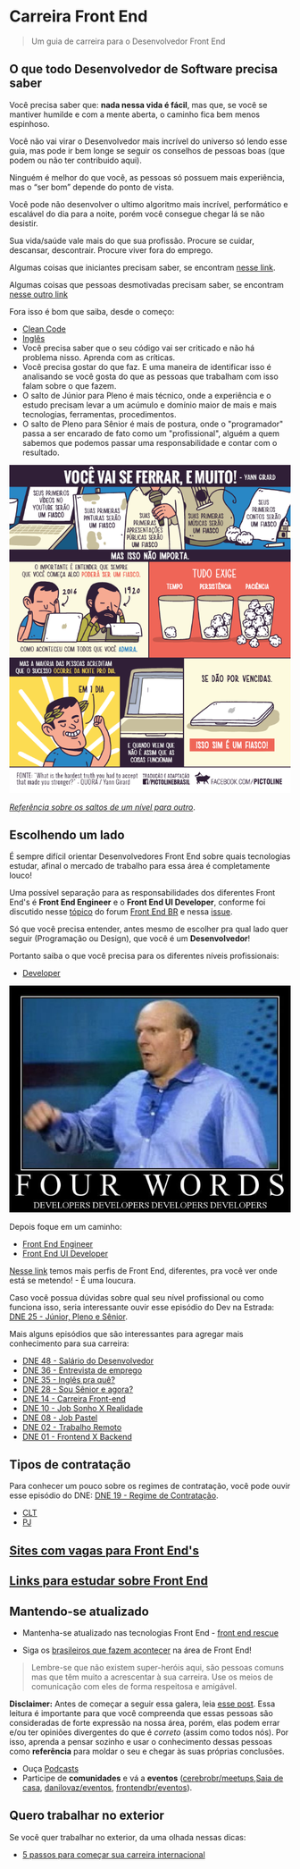 # Carreira Front End

> Um guia de carreira para o Desenvolvedor Front End

## O que todo Desenvolvedor de Software precisa saber

Você precisa saber que: **nada nessa vida é fácil**, mas que, se você se mantiver humilde e com a mente aberta, o caminho fica bem menos espinhoso.

Você não vai virar o Desenvolvedor mais incrível do universo só lendo esse guia, mas pode ir bem longe se seguir os conselhos de pessoas boas (que podem ou não ter contribuido aqui).

Ninguém é melhor do que você, as pessoas só possuem mais experiência, mas o “ser bom” depende do ponto de vista.

Você pode não desenvolver o ultimo algoritmo mais incrível, performático e escalável do dia para a noite, porém você consegue chegar lá se não desistir.

Sua vida/saúde vale mais do que sua profissão. Procure se cuidar, descansar, descontrair. Procure viver fora do emprego.

Algumas coisas que iniciantes precisam saber, se encontram [nesse link](http://willianjusten.com.br/o-que-ninguem-diz-para-iniciantes/).

Algumas coisas que pessoas desmotivadas precisam saber, se encontram [nesse outro link](http://woliveiras.com.br/posts/Por-que-voce-desistiu-de-ser-Cientista/)

Fora isso é bom que saiba, desde o começo:

* [Clean Code](http://www.amazon.com/Clean-Code-Handbook-Software-Craftsmanship/dp/0132350882)
* [Inglês](http://www.igorapa.com/fui-aprender-ingles.html)
* Você precisa saber que o seu código vai ser criticado e não há problema nisso. Aprenda com as críticas.
* Você precisa gostar do que faz. E uma maneira de identificar isso é analisando se você gosta do que as pessoas que trabalham com isso falam sobre o que fazem.
* O salto de Júnior para Pleno é mais técnico, onde a experiência e o estudo precisam levar a um acúmulo e domínio maior de mais e mais tecnologias, ferramentas, procedimentos.
* O salto de Pleno para Sênior é mais de postura, onde o "programador" passa a ser encarado de fato como um "profissional", alguém a quem sabemos que podemos passar uma responsabilidade e contar com o resultado.

<p align="center">
  <img src="/img/voce_vai_se_ferrar_muito.png" alt="Você vai se ferrar, e muito!">
</p>

[*Referência sobre os saltos de um nível para outro*](https://github.com/Codeminer42/CarreiraRuby).

## Escolhendo um lado

É sempre difícil orientar Desenvolvedores Front End sobre quais tecnologias estudar, afinal o mercado de trabalho para essa área é completamente louco!

Uma possível separação para as responsabilidades dos diferentes Front End's é **Front End Engineer** e o **Front End UI Developer**, conforme foi discutido nesse [tópico](https://github.com/frontendbr/forum/issues/32) do forum [Front End BR](https://github.com/frontendbr/) e nessa [issue](https://github.com/woliveiras/front-end-career/issues/5).

Só que você precisa entender, antes mesmo de escolher pra qual lado quer seguir (Programação ou Design), que você é um **Desenvolvedor**!

Portanto saiba o que você precisa para os diferentes níveis profissionais:

* [Developer](./developer/README.md)

<p align="center">
  <img src="/img/developers.jpeg" alt="Developers, developers, developers, developers!">
</p>

Depois foque em um caminho:

* [Front End Engineer](./front-end-engineer/README.md)
* [Front End UI Developer](./front-end-ui-developer/README.md)

[Nesse link](http://www.frontendhandbook.com/practice/types-of-front-end-dev.html) temos mais perfis de Front End, diferentes, pra você ver onde está se metendo! - É uma loucura.

Caso você possua dúvidas sobre qual seu nível profissional ou como funciona isso, seria interessante ouvir esse episódio do Dev na Estrada: [DNE 25 - Júnior, Pleno e Sênior](http://devnaestrada.com.br/2015/10/30/devcast-junior-pleno-senior.html).

Mais alguns episódios que são interessantes para agregar mais conhecimento para sua carreira:

* [DNE 48 - Salário do Desenvolvedor](http://devnaestrada.com.br/2016/04/08/devnaestrada-salario-desenvolvedor.html)
* [DNE 36 - Entrevista de emprego](http://devnaestrada.com.br/2016/01/15/devnaestrada-entrevista-de-emprego.html)
* [DNE 35 - Inglês pra quê?](http://devnaestrada.com.br/2016/01/08/devnaestrada-ingles-pra-que.html)
* [DNE 28 - Sou Sênior e agora?](http://devnaestrada.com.br/2015/11/20/devnaestrada-28-sou-senior-e-agora.html)
* [DNE 14 - Carreira Front-end](http://devnaestrada.com.br/2015/08/21/devcast-carreira-frontend.html)
* [DNE 10 - Job Sonho X Realidade](http://devnaestrada.com.br/2015/07/24/devcast-job-sonho-realidade.html)
* [DNE 08 - Job Pastel](http://devnaestrada.com.br/2015/07/10/devcast-job-pastel.html)
* [DNE 02 - Trabalho Remoto](http://devnaestrada.com.br/2015/05/29/devcast-trabalho-remoto.html)
* [DNE 01 - Frontend X Backend](http://devnaestrada.com.br/2015/05/22/devcast-frontend-backend.html)

## Tipos de contratação

Para conhecer um pouco sobre os regimes de contratação, você pode ouvir esse episódio do DNE: [DNE 19 - Regime de Contratação](http://devnaestrada.com.br/2015/09/18/devcast-regime-contratacao.html).

* [CLT](./contract-type/clt.md)
* [PJ](./contract-type/pj.md)

## [Sites com vagas para Front End's](./job-sites.md)

## [Links para estudar sobre Front End](./study-guides)

## Mantendo-se atualizado

* Mantenha-se atualizado nas tecnologias Front End - [front end rescue](https://uptodate.frontendrescue.org/pt/)

* Siga os [brasileiros que fazem acontecer](/great-developers.md#brazilian-peoples) na área de Front End!

> Lembre-se que não existem super-heróis aqui, são pessoas comuns mas que têm muito a acrescentar à sua carreira. Use os meios de comunicação com eles de forma respeitosa e amigável.

**Disclaimer:** Antes de começar a seguir essa galera, leia [esse post](http://danielfilho.github.io/2014/08/20/queime-seus-idolos/). Essa leitura é importante para que você compreenda que essas pessoas são consideradas de forte expressão na nossa área, porém, elas podem errar e/ou ter opiniões divergentes do que é *correto* (assim como todos nós). Por isso, aprenda a pensar sozinho e usar o conhecimento dessas pessoas como **referência** para moldar o seu e chegar às suas próprias conclusões.

* Ouça [Podcasts](https://github.com/cerebrobr/comunidade/blob/master/casts.md)
* Participe de **comunidades** e vá a **eventos** ([cerebrobr/meetups](https://github.com/cerebrobr/meetups),[Saia de casa](https://saiadecasa.github.io/), [danilovaz/eventos](https://github.com/danilovaz/eventos), [frontendbr/eventos](https://github.com/frontendbr/eventos)).

## Quero trabalhar no exterior

Se você quer trabalhar no exterior, da uma olhada nessas dicas:

* [5 passos para começar sua carreira internacional](https://medium.com/@caiotozzini/5-passos-para-come%C3%A7ar-sua-carreira-internacional-3af9b906bec6#.pmy6tqo6j)
